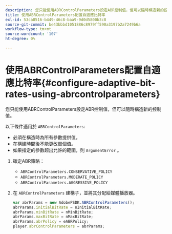 ```yaml
---
description: 您只能使用ABRControlParameters設定ABR控制值，但可以隨時構造新的控制值。
title: 使用ABRControlParameters配置自適應比特率
exl-id: 53ca8516-b449-46c8-baa9-9d0d5800b3c8
source-git-commit: be43bbbd1051886c8979ff590a3197b2a7249b6a
workflow-type: tm+mt
source-wordcount: '107'
ht-degree: 0%

---
```


# 使用ABRControlParameters配置自適應比特率{#configure-adaptive-bit-rates-using-abrcontrolparameters}

您只能使用ABRControlParameters設定ABR控制值，但可以隨時構造新的控制值。

以下條件適用於 `ABRControlParameters`:

* 必須在構造時為所有參數提供值。
* 在構建時間後不能更改單個值。
* 如果指定的參數超出允許的範圍，則 `ArgumentError` 。

1. 確定ABR策略：

   * `ABRControlParameters.CONSERVATIVE_POLICY`
   * `ABRControlParameters.MODERATE_POLICY`
   * `ABRControlParameters.AGGRESSIVE_POLICY`

1. 在 `ABRControlParameters` 建構子，並將其分配給媒體播放器。

   ```js
   var abrParams = new AdobePSDK.ABRControlParameters(); 
   abrParams.initialBitRate = nInitialBitRate; 
   abrParams.minBitRate = nMinBitRate; 
   abrParams.maxBitRate = nMaxBitRate; 
   abrParams.abrPolicy = eABRPolicy; 
   player.abrControlParameters = abrParams;
   ```
